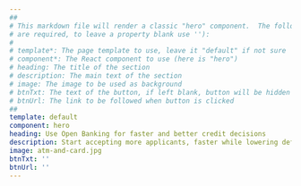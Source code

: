 ```yaml
---
##
# This markdown file will render a classic "hero" component.  The following properties may be set (properties with * 
# are required, to leave a property blank use ''):
#
# template*: The page template to use, leave it "default" if not sure
# component*: The React component to use (here is "hero")
# heading: The title of the section
# description: The main text of the section
# image: The image to be used as background
# btnTxt: The text of the button, if left blank, button will be hidden
# btnUrl: The link to be followed when button is clicked
##
template: default
component: hero
heading: Use Open Banking for faster and better credit decisions
description: Start accepting more applicants, faster while lowering default rates. We make it easy to collect and incorporate Open Banking data into existing affordability and credit risk models. 
image: atm-and-card.jpg
btnTxt: ''
btnUrl: ''
---
```

